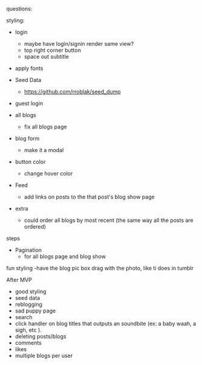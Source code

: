 questions:


styling:
  - login
    - maybe have login/signin render same view?
    - top right corner button
    - space out subtitle

  - apply fonts

  - Seed Data
    - https://github.com/rroblak/seed_dump

  - guest login


  - all blogs
    - fix all blogs page

  - blog form
    - make it a modal

  - button color
    - change hover color

  - Feed
    - add links on posts to the that post's blog show page

  - extra
    - could order all blogs by most recent (the same way all the posts are ordered)

steps

  - Pagination
    - for all blogs page and blog show


fun styling
  -have the blog pic box drag with the photo, like ti does in tumblr

After MVP
  - good styling
  - seed data
  - reblogging
  - sad puppy page
  - search
  - click handler on blog titles that outputs an soundbite (ex: a baby waah, a sigh, etc ).
  - deleting posts/blogs
  - comments
  - likes
  - multiple blogs per user
